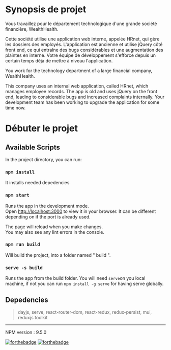 # Synopsis de projet 
Vous travaillez pour le département technologique d'une grande société financière, WealthHealth. 

Cette société utilise une application web interne, appelée HRnet, qui gère les dossiers des employés. L'application est ancienne et utilise jQuery côté front end, ce qui entraîne des bugs considérables et une augmentation des plaintes en interne. Votre équipe de développement s'efforce depuis un certain temps déjà de mettre à niveau l'application.  

You work for the technology department of a large financial company, WealthHealth.

This company uses an internal web application, called HRnet, which manages employee records. The app is old and uses jQuery on the front end, leading to considerable bugs and increased complaints internally. Your development team has been working to upgrade the application for some time now.

# Débuter le projet


## Available Scripts

In the project directory, you can run:
### `npm install`

It installs needed depedencies

### `npm start`

Runs the app in the development mode.\
Open [http://localhost:3000](http://localhost:3000) to view it in your browser.
It can be different depending on if the port is already used.

The page will reload when you make changes.\
You may also see any lint errors in the console.

### `npm run build`

Will build the project, into a folder named " build ".

### `serve -s build`

Runs the app from the build folder. You will need `serve`on you local machine, if not you can run `npm install -g serve` for having serve globally.

## Depedencies 
> dayjs,
> serve,
> react-router-dom,
> react-redux,
> redux-persist,
> mui,
> reduxjs toolkit

---------------
NPM version : 9.5.0

[![forthebadge](https://forthebadge.com/images/badges/certified-elijah-wood.svg)](https://forthebadge.com) [![forthebadge](https://forthebadge.com/images/badges/made-with-javascript.svg)](https://forthebadge.com)